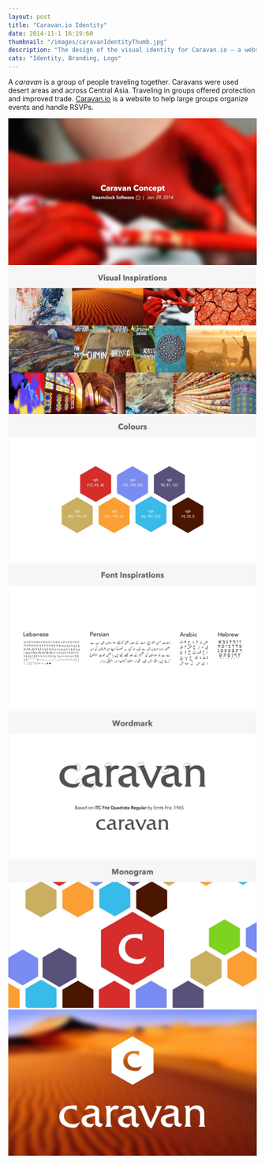 ```yaml
---
layout: post
title: "Caravan.io Identity"
date: 2014-11-1 16:19:60
thumbnail: "/images/caravanIdentityThumb.jpg"
description: "The design of the visual identity for Caravan.io – a website that helps groups manage their events."
cats: "Identity, Branding, Logo"
---
```

A _caravan_ is a group of people traveling together. Caravans were used desert areas and across Central Asia. Traveling in groups offered protection and improved trade. [Caravan.io](http://caravan.io) is a website to help large groups organize events and handle RSVPs.

<div>
	<img src="/images/caravan1.jpg" alt="Visual identity for Caravan.io" />
	<img src="/images/caravan4.jpg" alt="Visual identity for Caravan.io" />
	<img src="/images/caravan5.jpg" alt="Visual identity for Caravan.io" />
	<img src="/images/caravan6.jpg" alt="Visual identity for Caravan.io" />
	<img src="/images/caravan7.jpg" alt="Visual identity for Caravan.io" />
	<img src="/images/caravan8.jpg" alt="Visual identity for Caravan.io" />
	<img src="/images/caravan9.jpg" alt="Visual identity for Caravan.io" />
</div>